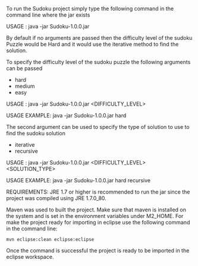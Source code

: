To run the Sudoku project simply type the following command in the command line where the jar exists

USAGE : java -jar Sudoku-1.0.0.jar

By default if no arguments are passed then the difficulty level of the sudoku Puzzle would be Hard and it would 
use the iterative method to find the solution.

To specify the difficulty level of the sudoku puzzle the following arguments can be passed
- hard
- medium
- easy

USAGE : java -jar Sudoku-1.0.0.jar <DIFFICULTY_LEVEL>

USAGE EXAMPLE: java -jar Sudoku-1.0.0.jar hard


The second argument can be used to specify the type of solution to use to find the sudoku solution
- iterative
- recursive

USAGE : java -jar Sudoku-1.0.0.jar <DIFFICULTY_LEVEL> <SOLUTION_TYPE>

USAGE EXAMPLE: java -jar Sudoku-1.0.0.jar hard recursive

REQUIREMENTS:
JRE 1.7 or higher is recommended to run the jar since the project was compiled using JRE 1.7.0_80.

Maven was used to built the project. Make sure that maven is installed on the system and is set in the environment variables under M2_HOME.
For make the project ready for importing in eclipse use the following command in the command line:

    mvn eclipse:clean eclipse:eclipse

Once the command is successful the project is ready to be imported in the eclipse workspace.
